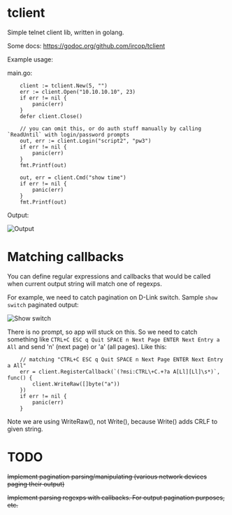 # tclient

Simple telnet client lib, written in golang.

Some docs: https://godoc.org/github.com/ircop/tclient

Example usage:

main.go:
```
	client := tclient.New(5, "")
	err := client.Open("10.10.10.10", 23)
	if err != nil {
		panic(err)
	}
	defer client.Close()

	// you can omit this, or do auth stuff manually by calling `ReadUntil` with login/password prompts
	out, err := client.Login("script2", "pw3")
	if err != nil {
		panic(err)
	}
	fmt.Printf(out)

	out, err = client.Cmd("show time")
	if err != nil {
		panic(err)
	}
	fmt.Printf(out)
```

Output: 

![Output](https://i.imgur.com/2M91MEN.png)


# Matching callbacks

You can define regular expressions and callbacks that would be called when current output string will match one of regexps.

For example, we need to catch pagination on D-Link switch. Sample `show switch` paginated output:

![Show switch](https://i.imgur.com/PoUBDyQ.png)

There is no prompt, so app will stuck on this. So we need to catch something like `CTRL+C ESC q Quit SPACE n Next Page ENTER Next Entry a All` and send 'n' (next page) or 'a' (all pages). Like this:

```
	// matching "CTRL+C ESC q Quit SPACE n Next Page ENTER Next Entry a All"
	err = client.RegisterCallback(`(?msi:CTRL\+C.+?a A[Ll][Ll]\s*)`, func() {
		client.WriteRaw([]byte("a"))
	})
	if err != nil {
		panic(err)
	}
```

Note we are using WriteRaw(), not Write(), because Write() adds CRLF to given string.



# TODO

~~Implement pagination parsing/manipulating (various network devices paging their output)~~

~~Implement parsing regexps with callbacks. For output pagination purposes, etc.~~
